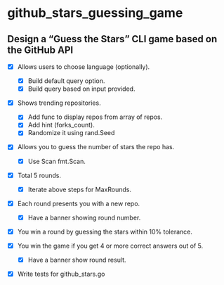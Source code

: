 # github_stars_guessing_game

## Design a “Guess the Stars” CLI game based on the GitHub API

- [x] Allows users to choose language (optionally).

    - [x] Build default query option.
    - [x] Build query based on input provided.

- [x] Shows trending repositories.

    - [x] Add func to display repos from array of repos.
    - [x] Add hint (forks_count).
    - [x] Randomize it using rand.Seed

- [x] Allows you to guess the number of stars the repo has.

    - [x] Use Scan fmt.Scan.

- [x] Total 5 rounds.

    - [x] Iterate above steps for MaxRounds.

- [x] Each round presents you with a new repo.

    - [x] Have a banner showing round number.

- [x] You win a round by guessing the stars within 10% tolerance.

- [x] You win the game if you get 4 or more correct answers out of 5.

    - [x] Have a banner show round result.

- [x] Write tests for github_stars.go